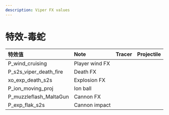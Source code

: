 ```yaml
---
description: Viper FX values
---
```


# 特效-毒蛇

| 特效值 | Note | Tracer | Projectile |
| :--- | :--- | :--- | :--- |
| P\_wind\_cruising | Player wind FX |  |  |
| P\_s2s\_viper\_death\_fire | Death FX |  |  |
| xo\_exp\_death\_s2s | Explosion FX |  |  |
| P\_ion\_moving\_proj | Ion ball |  |  |
| P\_muzzleflash\_MaltaGun | Cannon FX |  |  |
| P\_exp\_flak\_s2s | Cannon impact |  |  |

